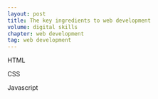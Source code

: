 ```yaml
---
layout: post
title: The key ingredients to web development
volume: digital skills
chapter: web development
tag: web development
---
```


HTML

CSS

Javascript

